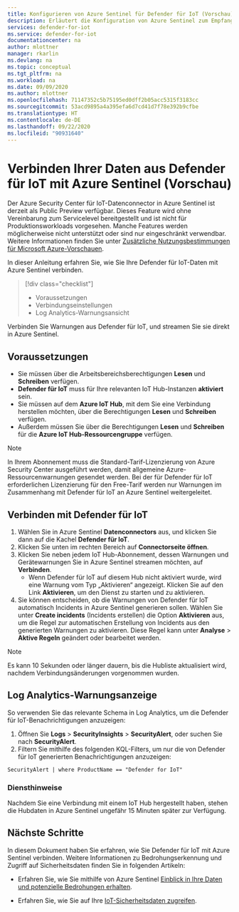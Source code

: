 ```yaml
---
title: Konfigurieren von Azure Sentinel für Defender für IoT (Vorschau)
description: Erläutert die Konfiguration von Azure Sentinel zum Empfangen von Daten aus Ihrer Defender für IoT-Lösung.
services: defender-for-iot
ms.service: defender-for-iot
documentationcenter: na
author: mlottner
manager: rkarlin
ms.devlang: na
ms.topic: conceptual
ms.tgt_pltfrm: na
ms.workload: na
ms.date: 09/09/2020
ms.author: mlottner
ms.openlocfilehash: 71147352c5b75195ed0dff2b05acc5315f3183cc
ms.sourcegitcommit: 53acd9895a4a395efa6d7cd41d7f78e392b9cfbe
ms.translationtype: HT
ms.contentlocale: de-DE
ms.lasthandoff: 09/22/2020
ms.locfileid: "90931640"
---
```

# <a name="connect-your-data-from-defender-for-iot-to-azure-sentinel-preview"></a>Verbinden Ihrer Daten aus Defender für IoT mit Azure Sentinel (Vorschau)

Der Azure Security Center für IoT-Datenconnector in Azure Sentinel ist derzeit als Public Preview verfügbar. Dieses Feature wird ohne Vereinbarung zum Servicelevel bereitgestellt und ist nicht für Produktionsworkloads vorgesehen. Manche Features werden möglicherweise nicht unterstützt oder sind nur eingeschränkt verwendbar. Weitere Informationen finden Sie unter [Zusätzliche Nutzungsbestimmungen für Microsoft Azure-Vorschauen](https://azure.microsoft.com/en-us/support/legal/preview-supplemental-terms/).

In dieser Anleitung erfahren Sie, wie Sie Ihre Defender für IoT-Daten mit Azure Sentinel verbinden.

> [!div class="checklist"]
> * Voraussetzungen
> * Verbindungseinstellungen
> * Log Analytics-Warnungsansicht

Verbinden Sie Warnungen aus Defender für IoT, und streamen Sie sie direkt in Azure Sentinel.

## <a name="prerequisites"></a>Voraussetzungen

- Sie müssen über die Arbeitsbereichsberechtigungen **Lesen** und **Schreiben** verfügen.
- **Defender für IoT** muss für Ihre relevanten IoT Hub-Instanzen **aktiviert** sein.
- Sie müssen auf dem **Azure IoT Hub**, mit dem Sie eine Verbindung herstellen möchten, über die Berechtigungen **Lesen** und **Schreiben** verfügen.
- Außerdem müssen Sie über die Berechtigungen **Lesen** und **Schreiben** für die **Azure IoT Hub-Ressourcengruppe** verfügen.

> [!NOTE]
> In Ihrem Abonnement muss die Standard-Tarif-Lizenzierung von Azure Security Center ausgeführt werden, damit allgemeine Azure-Ressourcenwarnungen gesendet werden. Bei der für Defender für IoT erforderlichen Lizenzierung für den Free-Tarif werden nur Warnungen im Zusammenhang mit Defender für IoT an Azure Sentinel weitergeleitet.

## <a name="connect-to-defender-for-iot"></a>Verbinden mit Defender für IoT

1. Wählen Sie in Azure Sentinel **Datenconnectors** aus, und klicken Sie dann auf die Kachel **Defender für IoT**.
1. Klicken Sie unten im rechten Bereich auf **Connectorseite öffnen**.
1. Klicken Sie neben jedem IoT Hub-Abonnement, dessen Warnungen und Gerätewarnungen Sie in Azure Sentinel streamen möchten, auf **Verbinden**.
    - Wenn Defender für IoT auf diesem Hub nicht aktiviert wurde, wird eine Warnung vom Typ „Aktivieren“ angezeigt. Klicken Sie auf den Link **Aktivieren**, um den Dienst zu starten und zu aktivieren.
1. Sie können entscheiden, ob die Warnungen von Defender für IoT automatisch Incidents in Azure Sentinel generieren sollen. Wählen Sie unter **Create incidents** (Incidents erstellen) die Option **Aktivieren** aus, um die Regel zur automatischen Erstellung von Incidents aus den generierten Warnungen zu aktivieren.  Diese Regel kann unter **Analyse** > **Aktive Regeln** geändert oder bearbeitet werden.

> [!NOTE]
>Es kann 10 Sekunden oder länger dauern, bis die Hubliste aktualisiert wird, nachdem Verbindungsänderungen vorgenommen wurden.

## <a name="log-analytics-alert-display"></a>Log Analytics-Warnungsanzeige

So verwenden Sie das relevante Schema in Log Analytics, um die Defender für IoT-Benachrichtigungen anzuzeigen:

1. Öffnen Sie **Logs** > **SecurityInsights** > **SecurityAlert**, oder suchen Sie nach **SecurityAlert**.
1. Filtern Sie mithilfe des folgenden KQL-Filters, um nur die von Defender für IoT generierten Benachrichtigungen anzuzeigen:

```kusto
SecurityAlert | where ProductName == "Defender for IoT"
```

### <a name="service-notes"></a>Diensthinweise

Nachdem Sie eine Verbindung mit einem IoT Hub hergestellt haben, stehen die Hubdaten in Azure Sentinel ungefähr 15 Minuten später zur Verfügung.

## <a name="next-steps"></a>Nächste Schritte

In diesem Dokument haben Sie erfahren, wie Sie Defender für IoT mit Azure Sentinel verbinden. Weitere Informationen zu Bedrohungserkennung und Zugriff auf Sicherheitsdaten finden Sie in folgenden Artikeln:

- Erfahren Sie, wie Sie mithilfe von Azure Sentinel [Einblick in Ihre Daten und potenzielle Bedrohungen erhalten](https://docs.microsoft.com/azure/sentinel/quickstart-get-visibility).

- Erfahren Sie, wie Sie auf Ihre [IoT-Sicherheitsdaten zugreifen](how-to-security-data-access.md).
